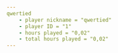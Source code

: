 ```yaml
---
qwertied
    - player nickname = "qwertied"
    - player ID = "1"
    - hours played = "0,02"
    - total hours played = "0,02"
---
```


